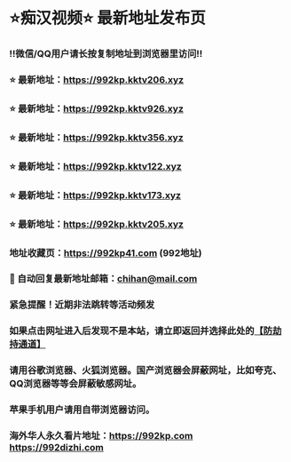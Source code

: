 # ⭐️痴汉视频⭐️ 最新地址发布页

### ‼️微信/QQ用户请长按复制地址到浏览器里访问‼️

### ⭐️ 最新地址：https://992kp.kktv206.xyz

### ⭐️ 最新地址：https://992kp.kktv926.xyz

### ⭐️ 最新地址：https://992kp.kktv356.xyz

### ⭐️ 最新地址：https://992kp.kktv122.xyz

### ⭐️ 最新地址：https://992kp.kktv173.xyz

### ⭐️ 最新地址：https://992kp.kktv205.xyz



### 地址收藏页：https://992kp41.com (992地址)
### 📧 自动回复最新地址邮箱：chihan@mail.com
### 紧急提醒！近期非法跳转等活动频发
### 如果点击网址进入后发现不是本站，请立即返回并选择此处的[【防劫持通道】](https://23.224.130.222:7583)
### 请用谷歌浏览器、火狐浏览器。国产浏览器会屏蔽网址，比如夸克、QQ浏览器等等会屏蔽敏感网址。
### 苹果手机用户请用自带浏览器访问。
### 海外华人永久看片地址：https://992kp.com  https://992dizhi.com
